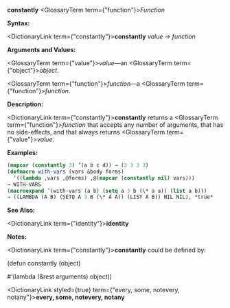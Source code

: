**constantly** <GlossaryTerm  term={"function"}><i>Function</i></GlossaryTerm> 



**Syntax:** 



<DictionaryLink  term={"constantly"}><b>constantly</b></DictionaryLink> *value → function* 



**Arguments and Values:** 



<GlossaryTerm  term={"value"}><i>value</i></GlossaryTerm>—an <GlossaryTerm  term={"object"}><i>object</i></GlossaryTerm>. 



<GlossaryTerm  term={"function"}><i>function</i></GlossaryTerm>—a <GlossaryTerm  term={"function"}><i>function</i></GlossaryTerm>. 



**Description:** 



<DictionaryLink  term={"constantly"}><b>constantly</b></DictionaryLink> returns a <GlossaryTerm  term={"function"}><i>function</i></GlossaryTerm> that accepts any number of arguments, that has no side-effects, and that always returns <GlossaryTerm  term={"value"}><i>value</i></GlossaryTerm>. 



**Examples:**
```lisp
(mapcar (constantly 3) ’(a b c d)) → (3 3 3 3) 
(defmacro with-vars (vars &body forms) 
  ‘((lambda ,vars ,@forms) ,@(mapcar (constantly nil) vars))) 
→ WITH-VARS 
(macroexpand ’(with-vars (a b) (setq a 3 b (\* a a)) (list a b))) 
→ ((LAMBDA (A B) (SETQ A 3 B (\* A A)) (LIST A B)) NIL NIL), *true* 
```
**See Also:** 



<DictionaryLink  term={"identity"}><b>identity</b></DictionaryLink> 



**Notes:** 



<DictionaryLink  term={"constantly"}><b>constantly</b></DictionaryLink> could be defined by: 



(defun constantly (object) 



#’(lambda (&amp;rest arguments) object)) 















<DictionaryLink styled={true} term={"every, some, notevery, notany"}><b>every, some, notevery, notany</b></DictionaryLink> 




